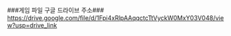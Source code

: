 ###게임 파일 구글 드라이브 주소###
https://drive.google.com/file/d/1Fpi4xRlpAAqqctcTtVyckW0MxY03V048/view?usp=drive_link

